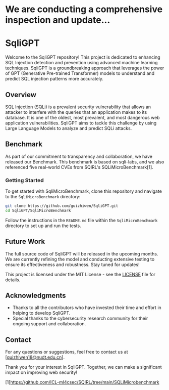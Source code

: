 # We are conducting a comprehensive inspection and update...

# SqliGPT

Welcome to the SqliGPT repository! This project is dedicated to enhancing SQL Injection detection and prevention using advanced machine learning techniques. SqliGPT is a groundbreaking approach that leverages the power of GPT (Generative Pre-trained Transformer) models to understand and predict SQL injection patterns more accurately.

## Overview

SQL Injection (SQLi) is a prevalent security vulnerability that allows an attacker to interfere with the queries that an application makes to its database. It is one of the oldest, most prevalent, and most dangerous web application vulnerabilities. SqliGPT aims to tackle this challenge by using Large Language Models to analyze and predict SQLi attacks.

## Benchmark

As part of our commitment to transparency and collaboration, we have released our Benchmark. This benchmark is based on sqli-labs, and we also referenced five real-world CVEs from SQIRL's SQLiMicroBenchmark[1].

### Getting Started

To get started with SqliMicroBenchmark, clone this repository and navigate to the `SqliMicroBenchmark` directory:

```bash
git clone https://github.com/guizhiwen/SqliGPT.git
cd SqliGPT/SqliMicroBenchmark
```

Follow the instructions in the `README.md` file within the `SqliMicroBenchmark` directory to set up and run the tests.

## Future Work

The full source code of SqliGPT will be released in the upcoming months. We are currently refining the model and conducting extensive testing to ensure its effectiveness and robustness. Stay tuned for updates!


This project is licensed under the MIT License - see the [LICENSE](LICENSE) file for details.

## Acknowledgments

- Thanks to all the contributors who have invested their time and effort in helping to develop SqliGPT.
- Special thanks to the cybersecurity research community for their ongoing support and collaboration.

## Contact

For any questions or suggestions, feel free to contact us at [guizhiwen18@nudt.edu.cn].

Thank you for your interest in SqliGPT. Together, we can make a significant impact on improving web security!

[1]https://github.com/ICL-ml4csec/SQIRL/tree/main/SQLiMicrobenchmark
